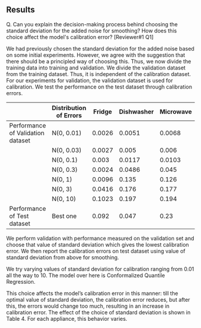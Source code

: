 ## Results
Q. Can you explain the decision-making process behind choosing the standard deviation for the added noise for smoothing? How does this choice affect the model's calibration error? [Reviewer#1 Q1]

We had previously chosen the standard deviation for the added noise based on some initial experiments. However, we agree with the suggestion that there should be a principled way of choosing this. Thus, we now divide the training data into training and validation. We divide the validation dataset from the training dataset. Thus, it is independent of the calibration dataset. For our experiments for validation, the validation dataset is used for calibration. We test the performance on the test dataset through calibration errors.

|                                   | Distribution of Errors | Fridge | Dishwasher | Microwave |
|-----------------------------------|------------------------|--------|------------|-----------|
| Performance of Validation dataset | N(0, 0.01)             | 0.0026 |     0.0051 |    0.0068 |
|                                   | N(0, 0.03)             | 0.0027 |      0.005 |     0.006 |
|                                   | N(0, 0.1)              |  0.003 |     0.0117 |    0.0103 |
|                                   | N(0, 0.3)              | 0.0024 |     0.0486 |     0.045 |
|                                   | N(0, 1)                | 0.0096 |      0.135 |     0.126 |
|                                   | N(0, 3)                | 0.0416 |      0.176 |     0.177 |
|                                   | N(0, 10)               | 0.1023 |      0.197 |     0.194 |
| Performance of Test dataset       | Best one               |  0.092 |      0.047 |      0.23 |


We perform validation with performance measured on the validation set and choose that value of standard deviation which gives the lowest calibration error. We then report the calibration errors on test dataset using value of standard deviation from above for smoothing.

We try varying values of standard deviation for calibration ranging from 0.01 all the way to 10. The model over here is Conformalized Quantile Regression. 

This choice affects the model’s calibration error in this manner: till the optimal value of standard deviation, the calibration error reduces, but after this, the errors would change too much, resulting in an increase in calibration error. The effect of the choice of standard deviation is shown in Table 4. For each appliance, this behavior varies. 
